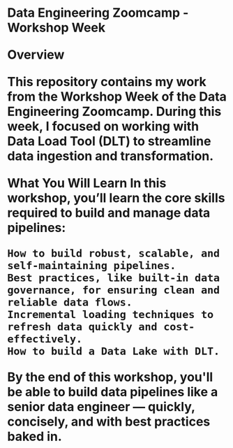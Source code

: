 <h1>Data Engineering Zoomcamp - Workshop Week

Overview

This repository contains my work from the Workshop Week of the Data Engineering Zoomcamp. During this week, I focused on working with Data Load Tool (DLT) to streamline data ingestion and transformation.

What You Will Learn
In this workshop, you’ll learn the core skills required to build and manage data pipelines:


    How to build robust, scalable, and self-maintaining pipelines.
    Best practices, like built-in data governance, for ensuring clean and reliable data flows.
    Incremental loading techniques to refresh data quickly and cost-effectively.
    How to build a Data Lake with DLT.


By the end of this workshop, you'll be able to build data pipelines like a senior data engineer — quickly, concisely, and with best practices baked in.
